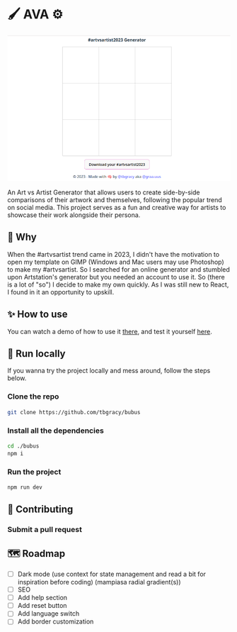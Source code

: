 # 🖌️ AVA ⚙️

<center> <img src='artvsartist.png'/> </center>

An Art vs Artist Generator that allows users to create side-by-side comparisons of their artwork and themselves, following the popular trend on social media. This project serves as a fun and creative way for artists to showcase their work alongside their persona.

## 🤔 Why

When the #artvsartist trend came in 2023, I didn't have the motivation to open my template on GIMP (Windows and Mac users may use Photoshop) to make my #artvsartist. So I searched for an online generator and stumbled upon Artstation's generator but you needed an account to use it. So (there is a lot of "so") I decide to make my own quickly. As I was still new to React, I found in it an opportunity to upskill.

## ✨ How to use

You can watch a demo of how to use it [there](https://youtu.be/UhW0ufMM3Pk), and test it yourself [here](https://artvsartist.netlify.app/).

## 🚀 Run locally 

If you wanna try the project locally and mess around, follow the steps below.

### Clone the repo

```bash
git clone https://github.com/tbgracy/bubus
```
### Install all the dependencies
```bash
cd ./bubus
npm i
```

### Run the project
```bash
npm run dev
```

## 🤝 Contributing

### Submit a pull request

## 🗺️ Roadmap
- [ ] Dark mode (use context for state management and read a bit for inspiration before coding) (mampiasa radial gradient(s))
- [ ] SEO
- [ ] Add help section
- [ ] Add reset button
- [ ] Add language switch
- [ ] Add border customization